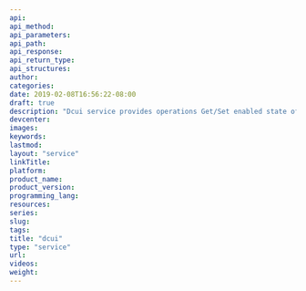 ```yaml
---
api:
api_method:
api_parameters:
api_path:
api_response:
api_return_type:
api_structures:
author:
categories:
date: 2019-02-08T16:56:22-08:00
draft: true
description: "Dcui service provides operations Get/Set enabled state of DCUI."
devcenter:
images:
keywords:
lastmod:
layout: "service"
linkTitle:
platform:
product_name:
product_version:
programming_lang:
resources:
series:
slug:
tags:
title: "dcui"
type: "service"
url:
videos:
weight:
---
```

